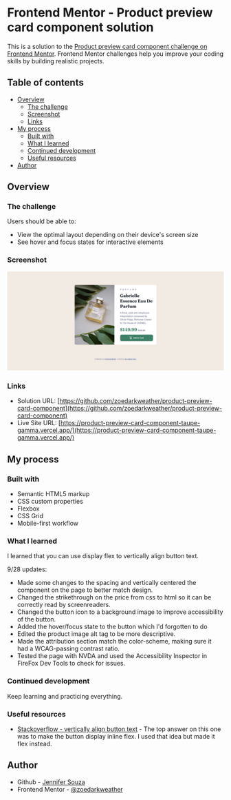 # Frontend Mentor - Product preview card component solution

This is a solution to the [Product preview card component challenge on Frontend Mentor](https://www.frontendmentor.io/challenges/product-preview-card-component-GO7UmttRfa). Frontend Mentor challenges help you improve your coding skills by building realistic projects. 

## Table of contents

- [Overview](#overview)
  - [The challenge](#the-challenge)
  - [Screenshot](#screenshot)
  - [Links](#links)
- [My process](#my-process)
  - [Built with](#built-with)
  - [What I learned](#what-i-learned)
  - [Continued development](#continued-development)
  - [Useful resources](#useful-resources)
- [Author](#author)


## Overview

### The challenge

Users should be able to:

- View the optimal layout depending on their device's screen size
- See hover and focus states for interactive elements

### Screenshot

![](./screenshot.png)

### Links

- Solution URL: [https://github.com/zoedarkweather/product-preview-card-component](https://github.com/zoedarkweather/product-preview-card-component)
- Live Site URL: [https://product-preview-card-component-taupe-gamma.vercel.app/](https://product-preview-card-component-taupe-gamma.vercel.app/)

## My process

### Built with

- Semantic HTML5 markup
- CSS custom properties
- Flexbox
- CSS Grid
- Mobile-first workflow

### What I learned

I learned that you can use display flex to vertically align button text.

9/28 updates:
- Made some changes to the spacing and vertically centered the component on the page to better match design.
- Changed the strikethrough on the price from css to html so it can be correctly read by screenreaders. 
- Changed the button icon to a background image to improve accessibility of the button.
- Added the hover/focus state to the button which I'd forgotten to do
- Edited the product image alt tag to be more descriptive.
- Made the attribution section match the color-scheme, making sure it had a WCAG-passing contrast ratio.
- Tested the page with NVDA and used the Accessibility Inspector in FireFox Dev Tools to check for issues.

### Continued development

Keep learning and practicing everything.

### Useful resources

- [Stackoverflow - vertically align button text](https://stackoverflow.com/questions/5184856/html-vertical-align-the-text-inside-input-type-button) - The top answer on this one was to make the button display inline flex. I used that idea but made it flex instead.

## Author

- Github - [Jennifer Souza](https://github.com/zoedarkweather)
- Frontend Mentor - [@zoedarkweather](https://www.frontendmentor.io/profile/zoedarkweather)
